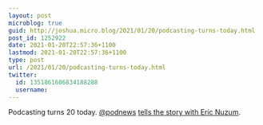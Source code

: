 ```yaml
---
layout: post
microblog: true
guid: http://joshua.micro.blog/2021/01/20/podcasting-turns-today.html
post_id: 1252922
date: 2021-01-20T22:57:36+1100
lastmod: 2021-01-20T22:57:36+1100
type: post
url: /2021/01/20/podcasting-turns-today.html
twitter:
  id: 1351861606834188288
  username: 
---
```

Podcasting turns 20 today. [@podnews](https://micro.blog/podnews) [tells the story with Eric Nuzum](https://podnews.net/article/first-podcast-feed-history).
